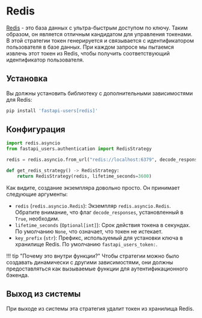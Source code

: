 # Redis

[Redis](https://redis.io/) - это база данных с ультра-быстрым доступом по ключу. Таким образом, он является отличным кандидатом для управления токенами. В этой стратегии токен генерируется и связывается с идентификатором пользователя в базе данных. При каждом запросе мы пытаемся извлечь этот токен из Redis, чтобы получить соответствующий идентификатор пользователя.

## Установка

Вы должны установить библиотеку с дополнительными зависимостями для Redis:

```sh
pip install 'fastapi-users[redis]'
```

## Конфигурация

```py
import redis.asyncio
from fastapi_users.authentication import RedisStrategy

redis = redis.asyncio.from_url("redis://localhost:6379", decode_responses=True)

def get_redis_strategy() -> RedisStrategy:
    return RedisStrategy(redis, lifetime_seconds=3600)
```

Как видите, создание экземпляра довольно просто. Он принимает следующие аргументы:

* `redis` (`redis.asyncio.Redis`): Экземпляр `redis.asyncio.Redis`. Обратите внимание, что флаг `decode_responses`, установленный в `True`, необходим.
* `lifetime_seconds` (`Optional[int]`): Срок действия токена в секундах. По умолчанию `None`, что означает, что токен не истекает.
* `key_prefix` (`str`): Префикс, используемый для установки ключа в хранилище Redis. По умолчанию `fastapi_users_token:`.

!!! tip "Почему это внутри функции?"
    Чтобы стратегии можно было создавать динамически с другими зависимостями, они должны предоставляться как вызываемые функции для аутентификационного бэкенда.

## Выход из системы

При выходе из системы эта стратегия удалит токен из хранилища Redis.